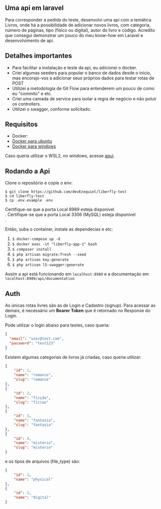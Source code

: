 ## Uma api em laravel

Para corresponder a pedida do teste, desenvolvi uma api com a temática Livros, onde há a possibilidade de adicionar
novos
livros, com categoria, número de páginas, tipo (físico ou digital), autor do livro e código. Acredito que consegui
demonstrar
um pouco do meu know-how em Laravel e desenvolvimento de api.

## Detalhes importantes

- Para facilitar a instalação e teste da api, eu adicionei o docker.
- Criei algumas seeders para popular o banco de dados desde o início, mas encorajo-vos a adicionar seus próprios dados
  para testar rotas de POST
- Utilizei a metodologia de Git Flow para entenderem um pouco de como eu "commito" e etc.
- Criei uma camada de service para isolar a regra de negócio e não poluir os controllers.
- Utilizei o swagger, conforme solicitado.

## Requisitos

- Docker:
- [Docker para ubuntu](https://docs.docker.com/engine/install/ubuntu/)
- [Docker para windows](https://docs.docker.com/desktop/install/windows-install/)

Caso queria utilizar o WSL2, no windows, acesse [aqui](https://docs.docker.com/desktop/wsl/).

## Rodando a Api

Clone o repositório e copie o env:

`$ git clone https://github.com/devEzequiel/liberfly-test` <br />
`$ cd liberfly-test` <br />
`$ cp .env.example .env` <br />

Certifique-se que a porta Local 8989 esteja disponível <br />.
Certifique-se que a porta Local 3306 (MySQL) esteja disponível <br />.

Então, suba o container, instale as dependecias e etc:

1. `$ docker-compose up -d`
2. `$ docker exec -it "liberfly-app-1" bash`
3. `$ composer install`
4. `$ php artisan migrate:fresh --seed`
5. `$ php artisan key:generate`
6. `$ php artisan l5-swagger:generate`

Assim a api está funcionando em `localhost:8989` e a documentação em `localhost:8989/api/documentation`

## Auth

As únicas rotas livres são as de Login e Cadastro (signup).
Para acessar as demais, é necessário um **Bearer Token** que é retornado no Response do Login.
<br />

Pode utilizar o login abaixo para testes, caso queria:

``` json
{
  "email": "user@test.com",
  "password": "test123"
}
```

Existem algumas categorias de livros já criadas, caso queria utilizar:

``` json
{
    "id": 1,
    "name": "romance",
    "slug": "romance"
},
{
    "id": 2,
    "name": "ficção",
    "slug": "ficcao"
},
{
    "id": 3,
    "name": "fantasia",
    "slug": "fantasia"
},
{
    "id": 4,
    "name": "mistério",
    "slug": "misterio"
}
```

e os tipos de arquivos (file_type) são:

``` json
{
    "id": 1,
    "name": "physical"
},
{
    "id": 2,
    "name": "digital"
}
```
